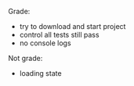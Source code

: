 Grade:

-   try to download and start project
-   control all tests still pass
-   no console logs

Not grade:

-   loading state
